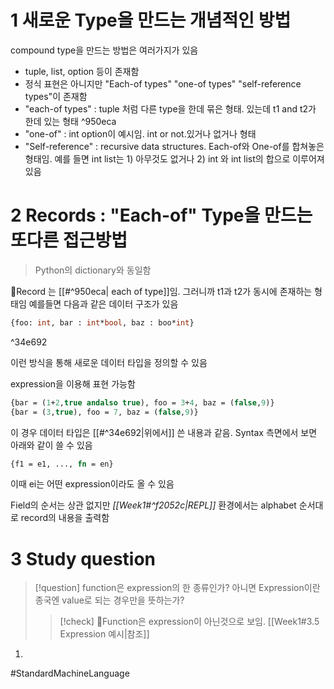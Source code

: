 # 1 새로운 Type을 만드는 개념적인 방법
compound type을 만드는 방법은 여러가지가 있음
- tuple, list, option 등이 존재함
- 정식 표현은 아니지만 "Each-of types" "one-of types" "self-reference types"이 존재함
- "each-of types" : tuple 처럼 다른 type을 한데 묶은 형태. 있는데 t1 and t2가 한데 있는 형태 ^950eca
- "one-of" : int option이 예시임. int or not.있거나 없거나 형태
- "Self-reference" : recursive data structures. Each-of와 One-of를 합쳐놓은 형태임. 예를 들면 int list는 1) 아무것도 없거나 2) int 와 int list의 합으로 이루어져 있음


# 2 Records : "Each-of" Type을 만드는 또다른 접근방법
> Python의 dictionary와 동일함

Record 는 [[#^950eca| each of type]]임. 그러니까 t1과 t2가 동시에 존재하는 형태임 예를들면 다음과 같은 데이터 구조가 있음
```sml
{foo: int, bar : int*bool, baz : boo*int}
```

^34e692

이런 방식을 통해 새로운 데이터 타입을 정의할 수 있음

expression을 이용해 표현 가능함
```sml
{bar = (1+2,true andalso true), foo = 3+4, baz = (false,9)}
{bar = (3,true), foo = 7, baz = (false,9)}
```
이 경우 데이터 타입은 [[#^34e692|위에서]] 쓴 내용과 같음. Syntax 측면에서 보면 아래와 같이 쓸 수 있음
```sml
{f1 = e1, ..., fn = en}
```
이때 ei는 어떤 expression이라도 올  수 있음

Field의 순서는 상관 없지만 *[[Week1#^f2052c|REPL]]* 환경에서는 alphabet 순서대로 record의 내용을 출력함

# 3 Study question
> [!question] function은 expression의 한 종류인가? 아니면 Expression이란 종국엔 value로 되는 경우만을 뜻하는가?
> > [!check] Function은 expression이 아닌것으로 보임. [[Week1#3.5 Expression 예시|참조]]

1. 

#StandardMachineLanguage 